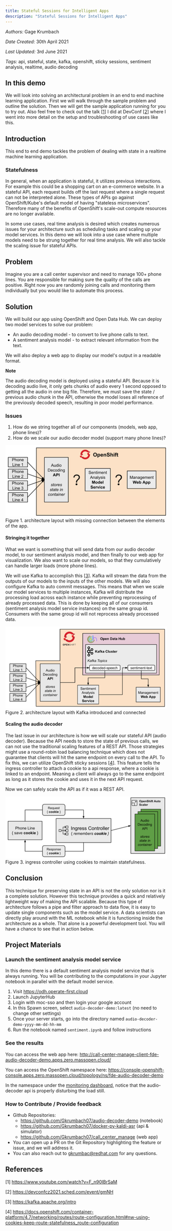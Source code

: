 ```yaml
---
title: Stateful Sessions for Intelligent Apps
description: "Stateful Sessions for Intelligent Apps"
---
```


_Authors:_ Gage Krumbach

_Date Created:_ 30th April 2021

_Last Updated:_ 3rd June 2021

_Tags:_ api, stateful, state, kafka, openshift, sticky sessions, sentiment analysis, realtime, audio decoding

## In this demo
We will look into solving an architectural problem in an end to end machine learning application.
First we will walk through the sample problem and outline the solution. Then we will
get the sample application running for you to try out. Also feel free to check out the talk [[1](https://www.youtube.com/watch?v=F_n90IBrSaM)] I did
at DevConf [[2](https://devconfcz2021.sched.com/event/gmNH)] where I went into more
 detail on the setup and troubleshooting of use cases like this.

## Introduction
This end to end demo tackles the problem of dealing with state in a realtime machine learning
application.
### Statefulness
In general, when an application is stateful, it utilizes previous interactions.
For example this could be a shopping cart on an e-commerce website. In a stateful API,
each request builds off the last request where a single request can not be
interpreted alone. These types of APIs go against OpenShift/Kube's default model of
having "stateless microservices". Therefore many of the benefits of OpenShift's
scale-out compute resources are no longer available.

In some use cases, real time analysis is desired which creates numerous issues for your
architecture such as scheduling tasks and scaling up your model services. In this
demo we will look into a use case where multiple models need to be strung together
for real time analysis. We will also tackle the scaling issue for stateful APIs.

## Problem
Imagine you are a call center supervisor and need to manage 100+ phone lines. You
are responsible for making sure the quality of the calls are positive. Right now
you are randomly joining calls and monitoring them individually but you would like
to automate this process.

## Solution
We will build our app using OpenShift and Open Data Hub. We can deploy two model
services to solve our problem:
- An audio decoding model - to convert to live phone calls to text.
- A sentiment analysis model - to extract relevant information from the text.

We will also deploy a web app to display our model's output in a readable
format.

**Note**

The audio decoding model is deployed using a stateful API. Because it is decoding audio live,
it only gets chunks of audio every 1 second opposed to getting all the audio in one big file.
Therefore, we must save the state / previous audio chunk in the API, otherwise the model loses all reference of
the previously decoded speech, resulting in poor model performance.

### Issues
1. How do we string together all of our components (models, web app, phone lines)?
2. How do we scale our audio decoder model (support many phone lines)?

![arch-1](./arch-1.png "Missing Connections")
Figure 1. architecture layout with missing connection between the elements of the app.

#### Stringing it together
What we want is something that will send data from our audio decoder model, to our
sentiment analysis model, and then finally to our web app for visualization. We also
want to scale our models, so that they cumulatively can handle larger
loads (more phone lines).

We will use Kafka to accomplish this [[3](https://kafka.apache.org/intro)].
Kafka will stream the data from the outputs of our models to the inputs of the
other models. We will also configure Kafka to auto commit messages. This means
that when we scale our model services to multiple instances, Kafka will distribute the processing load
across each instance while preventing reprocessing of already processed data. This is done
by keeping all of our consumers (sentiment analysis model service instances) on the same group id.
Consumers with the same group id will not reprocess already processed data.

![arch-2](./arch-2.png "Kafka Connections")
Figure 2. architecture layout with Kafka introduced and connected

#### Scaling the audio decoder
The last issue in our architecture is how we will scale our stateful API (audio decoder).
Because the API needs to store the state of previous calls, we can not use the traditional
scaling features of a REST API. Those strategies might use a round-robin load balancing
technique which does not guarantee that clients will hit the same endpoint on every
call to the API. To fix this, we can utilize OpenShift sticky sessions [[4](https://docs.openshift.com/container-platform/4.7/networking/routes/route-configuration.html#nw-using-cookies-keep-route-statefulness_route-configuration)]. This feature tells the
ingress controller to attach a cookie to a api response, where a cookie is linked
to an endpoint. Meaning a client will always go to the same endpoint as long as it
stores the cookie and uses it in the next API request.

Now we can safely scale the API as if it was a REST API.

![arch-3](./arch-3.png "Ingress Controller")
Figure 3. ingress controller using cookies to maintain statefulness.

## Conclusion
This technique for preserving state in an API is not the only solution nor is it
a complete solution. However this technique provides a quick and relatively lightweight
way of making the API scalable. Because this type of architecture follows a
pipe and filter approach to data flow, it is easy to update single components such as
the model service. A data scientists can directly play around with the ML notebook while it
is functioning inside the architecture as a whole. That alone is a powerful development tool.
You will have a chance to see that in action below.

## Project Materials
### Launch the sentiment analysis model service
In this demo there is a default sentiment analysis model service that is always
running. You will be contributing to the computations in your Jupyter notebook
in parallel with the default model service.
1. Visit https://odh.operate-first.cloud
2. Launch JupyterHub
3. Login with moc-sso and then login your google account
4. In this Spawn screen, select `audio-decoder-demo:latest` (no need to change other settings)
5. Once your server starts, go into the directory named `audio-decoder-demo-yyyy-mm-dd-hh-mm`
5. Run the notebook named `sentiment.ipynb` and follow instructions

### See the results
You can access the web app here: http://call-center-manage-client-fde-audio-decoder-demo.apps.zero.massopen.cloud/

You can access the OpenShift namespace here: https://console-openshift-console.apps.zero.massopen.cloud/topology/ns/fde-audio-decoder-demo

In the namespace under the [monitoring dashboard](https://console-openshift-console.apps.zero.massopen.cloud/dev-monitoring/ns/fde-audio-decoder-demo/?workloadName=audio-decoder&workloadType=deployment), notice that the audio-decoder api
is properly disturbing the load still.

### How to Contribute / Provide feedback
- Github Repositories:
  - https://github.com/Gkrumbach07/audio-decoder-demo (notebook)
  - https://github.com/Gkrumbach07/docker-py-kaldi-asr (api & simulator)
  - https://github.com/Gkrumbach07/call_center_manage (web app)
- You can open up a PR on the Git Repository highlighting the feature or issue, and we will address it.
- You can also reach out to gkrumbac@redhat.com for any questions.

## References
[1] https://www.youtube.com/watch?v=F_n90IBrSaM

[2] https://devconfcz2021.sched.com/event/gmNH

[3] https://kafka.apache.org/intro

[4] https://docs.openshift.com/container-platform/4.7/networking/routes/route-configuration.html#nw-using-cookies-keep-route-statefulness_route-configuration
